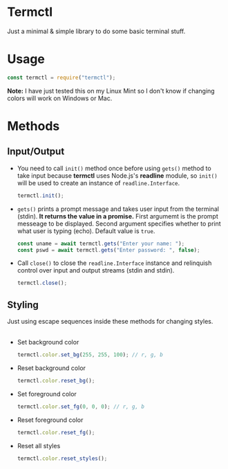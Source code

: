 # Termctl
Just a minimal & simple library to do some basic terminal stuff.

# Usage
```javascript
const termctl = require("termctl");
```

<b>Note:</b> I have just tested this on my Linux Mint so I don't know if changing colors will work on Windows or Mac.

# Methods

## Input/Output

* You need to call ``init()`` method once before using ``gets()`` method to take input because <b>termctl</b> uses Node.js's <b>readline</b> module, so ``init()`` will be used to create an instance of ``readline.Interface``.

  ```javascript
  termctl.init();
  ```

* ``gets()`` prints a prompt message and takes user input from the terminal (stdin). <b>It returns the value in a promise.</b> First argumemt is the prompt messeage to be displayed. Second argument specifies whether to print what user is typing (echo). Default value is ``true``.

  ```javascript
  const uname = await termctl.gets("Enter your name: ");
  const pswd = await termctl.gets("Enter password: ", false);
  ```

* Call ``close()`` to close the ``readline.Interface`` instance and relinquish control over input and output streams (stdin and stdin).

  ```javascript
  termctl.close();
  ```

## Styling
Just using escape sequences inside these methods for changing styles.
<br><br>

* Set background color
  ```javascript
  termctl.color.set_bg(255, 255, 100); // r, g, b
  ```

* Reset background color
  ```javascript
  termctl.color.reset_bg();
  ```

* Set foreground color
  ```javascript
  termctl.color.set_fg(0, 0, 0); // r, g, b
  ```

* Reset foreground color
  ```javascript
  termctl.color.reset_fg();
  ```

* Reset all styles
  ```javascript
  termctl.color.reset_styles();
  ```